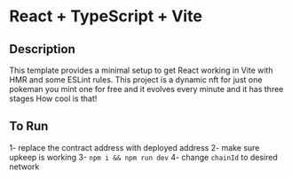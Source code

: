 # React + TypeScript + Vite

## Description 
This template provides a minimal setup to get React working in Vite with HMR and some ESLint rules.
This project is a dynamic nft for just one pokeman you mint one for free and it evolves every minute and 
it has three stages How cool is that!

## To Run 
1- replace the contract address with deployed address
2- make sure upkeep is working
3- `npm i && npm run dev`
4- change `chainId` to desired network